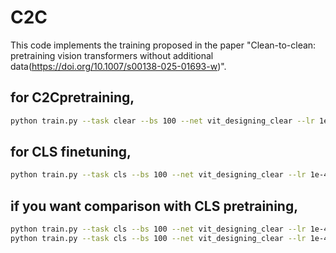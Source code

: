 # C2C

This code implements the training proposed in the paper "Clean-to-clean: pretraining vision transformers without additional data(https://doi.org/10.1007/s00138-025-01693-w)".

## for C2Cpretraining,
```bash
python train.py --task clear --bs 100 --net vit_designing_clear --lr 1e-4 --aug --n_epochs 100 --watermark 'lr_1e-4_clear'
```

## for CLS finetuning,
```bash
python train.py --task cls --bs 100 --net vit_designing_clear --lr 1e-4 --aug --n_epochs 100 --watermark 'lr_1e-4_clear_finetuned'
```

## if you want comparison with CLS pretraining,
```bash
python train.py --task cls --bs 100 --net vit_designing_clear --lr 1e-4 --aug --n_epochs 100 --watermark 'lr_1e-4_cls'
python train.py --task cls --bs 100 --net vit_designing_clear --lr 1e-4 --aug --n_epochs 100 --watermark 'lr_1e-4_cls_finetuned'
```
